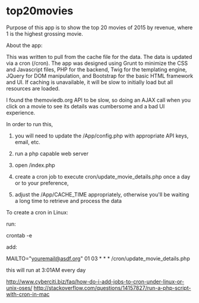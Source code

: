 # top20movies

Purpose of this app is to show the top 20 movies of 2015 by revenue, where 1 is the highest grossing movie.

About the app:

This was written to pull from the cache file for the data. The data is updated via a cron (/cron). The app was designed
using Grunt to minimize the CSS and Javascript files, PHP for the backend, Twig for the templating engine, JQuery for
DOM manipulation, and Bootstrap for the basic HTML framework and UI. If caching is unavailable, it will be slow to
initially load but all resources are loaded.

I found the themoviedb.org API to be slow, so doing an AJAX call when you click on a movie to see its details was
cumbersome and a bad UI experience.


In order to run this,

1) you will need to update the /App/config.php with appropriate API keys, email, etc.

2) run a php capable web server

3) open /index.php

4) create a cron job to execute cron/update_movie_details.php once a day or to your preference,

5) adjust the /App/CACHE_TIME appropriately, otherwise you'll be waiting a long time to retrieve and process the data


To create a cron in Linux:

run:

  crontab -e

add:

  MAILTO="youremail@asdf.org"
  01 03 * * * /cron/update_movie_details.php

  this will run at 3:01AM every day


  http://www.cyberciti.biz/faq/how-do-i-add-jobs-to-cron-under-linux-or-unix-oses/
  http://stackoverflow.com/questions/14157827/run-a-php-script-with-cron-in-mac